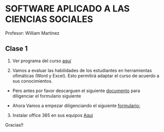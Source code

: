 # SOFTWARE APLICADO A LAS CIENCIAS SOCIALES
Profesor: William Martinez

## Clase 1

1. Ver programa del curso [aquí](https://github.com/wamartinez/sacs/blob/main/Documents/PROGRAMASOFTWARE.pdf)

2. Vamos a evaluar las habilidades de los estudiantes en herramientas ofimáticas (Word y Excel). Esto permitirá adaptar el curso de acuerdo a sus conocimientos.

- Pero antes por favor descarguen el siguiente [documento](https://github.com/wamartinez/sacs/blob/main/Ejercicio/Ejercicio.docx) para diligenciar el formulario siguiente 

- Ahora Vamos a empezar diligenciando el siguiente [formulario:](https://forms.gle/k8ENnTLwQxEMHTau7)

3. Instalar office 365 en sus equipos [Aquí](http://ciencias.bogota.unal.edu.co/fileadmin/Facultad_de_Ciencias/Contingencia_Covid_19/Files/INSTRUCTIVO_DE_REGISTRO_DESCARGA_OFFICE_GRATUITA_DOCENTES_Y_ESTUDIANTES_UNAL__2_.pdf)




Gracias!!


